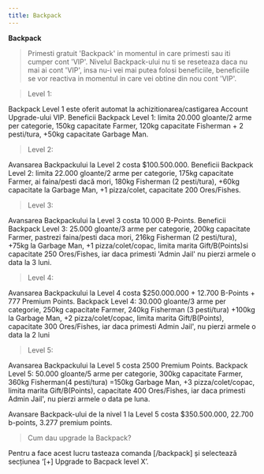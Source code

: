 ```yaml
---
title: Backpack
---
```


**Backpack**
>Primesti gratuit 'Backpack' in momentul in care primesti sau iti cumper cont 'VIP'.
>Nivelul Backpack-ului nu ti se reseteaza daca nu mai ai cont 'VIP', insa nu-i vei mai putea folosi beneficiile, beneficiile se vor reactiva in momentul in care vei obtine din nou cont 'VIP'.


>Level 1:


Backpack Level 1 este oferit automat la achizitionarea/castigarea Account Upgrade-ului VIP.
Beneficii Backpack Level 1: limita 20.000 gloante/2 arme per categorie, 150kg capacitate Farmer, 120kg capacitate Fisherman + 2 pesti/tura, +50kg capacitate Garbage Man.


>Level 2:



Avansarea Backpackului la Level 2 costa $100.500.000.
Beneficii Backpack Level 2: limita 22.000 gloante/2 arme per categorie, 175kg capacitate Farmer, ai faina/pesti dacă  mori, 180kg Fisherman (2 pesti/tura), +60kg capacitate la Garbage Man, +1 pizza/colet, capacitate 200 Ores/Fishes.


>Level 3:



 Avansarea Backpackului la Level 3 costa 10.000 B-Points.
Beneficii Backpack Level 3: 25.000 gloante/3 arme per categorie, 200kg capacitate Farmer, pastrezi faina/pesti daca mori, 216kg Fisherman (2 pesti/tura), +75kg la Garbage Man, +1 pizza/colet/copac, limita marita Gift/B(Points)si capacitate 250 Ores/Fishes, iar
daca primesti 'Admin Jail' nu pierzi armele o data la 3 luni.


>Level 4:



Avansarea Backpackului la Level 4 costa $250.000.000 + 12.700 B-Points + 777 Premium Points.
Backpack Level 4: 30.000 gloante/3 arme per categorie, 250kg capacitate Farmer, 240kg Fisherman (3 pesti/tura) +100kg la Garbage Man, +2 pizza/colet/copac, limita marita Gift/B(Points), capacitate 300 Ores/Fishes, iar daca primesti Admin Jail', nu pierzi armele o data la 2 luni


>Level 5:



Avansarea Backpackului la Level 5 costa 2500 Premium Points.
Backpack Level 5: 50.000 gloante/5 arme per categorie, 300kg capacitate Farmer, 360kg Fisherman(4 pesti/tura) =150kg Garbage Man, +3 pizza/colet/copac, limita marita Gift/B(Points), capacitate 400 Ores/Fishes, iar 
daca primesti Admin Jail', nu pierzi armele o data pe luna.


Avansare Backpack-ului de la nivel 1 la Level 5 costa $350.500.000, 22.700 b-points, 3.277 premium points.



>Cum dau upgrade la Backpack?

Pentru a face acest lucru tasteaza comanda [/backpack] și selectează secțiunea ‘[+] Upgrade to Bacpack level X’.
